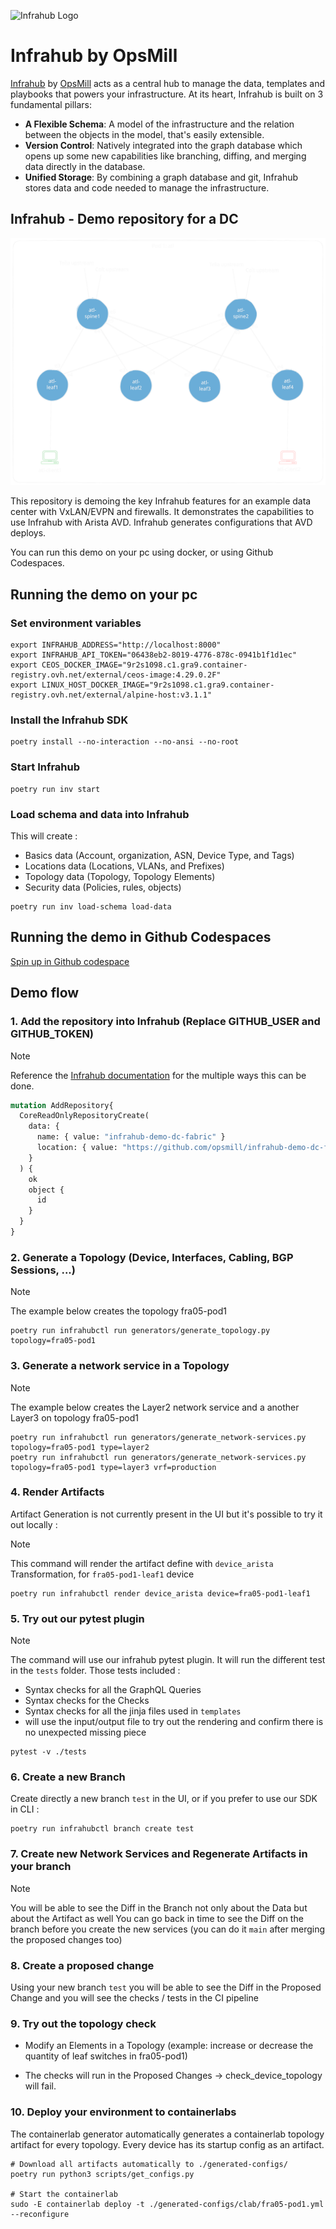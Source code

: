 <!-- markdownlint-disable -->
![Infrahub Logo](https://assets-global.website-files.com/657aff4a26dd8afbab24944b/657b0e0678f7fd35ce130776_Logo%20INFRAHUB.svg)
<!-- markdownlint-restore -->

# Infrahub by OpsMill

[Infrahub](https://github.com/opsmill/infrahub) by [OpsMill](https://opsmill.com) acts as a central hub to manage the data, templates and playbooks that powers your infrastructure. At its heart, Infrahub is built on 3 fundamental pillars:

- **A Flexible Schema**: A model of the infrastructure and the relation between the objects in the model, that's easily extensible.
- **Version Control**: Natively integrated into the graph database which opens up some new capabilities like branching, diffing, and merging data directly in the database.
- **Unified Storage**: By combining a graph database and git, Infrahub stores data and code needed to manage the infrastructure.

## Infrahub - Demo repository for a DC

![infrahub-demo-dc-fabric drawing](./infrahub-demo-dc-fabric.excalidraw.svg)

This repository is demoing the key Infrahub features for an example data center with VxLAN/EVPN and firewalls. It demonstrates the capabilities to use Infrahub with Arista AVD. Infrahub generates configurations that AVD deploys.

You can run this demo on your pc using docker, or using Github Codespaces.

## Running the demo on your pc

### Set environment variables

```shell
export INFRAHUB_ADDRESS="http://localhost:8000"
export INFRAHUB_API_TOKEN="06438eb2-8019-4776-878c-0941b1f1d1ec"
export CEOS_DOCKER_IMAGE="9r2s1098.c1.gra9.container-registry.ovh.net/external/ceos-image:4.29.0.2F"
export LINUX_HOST_DOCKER_IMAGE="9r2s1098.c1.gra9.container-registry.ovh.net/external/alpine-host:v3.1.1"
```

### Install the Infrahub SDK

```shell
poetry install --no-interaction --no-ansi --no-root
```

### Start Infrahub

```shell
poetry run inv start
```

### Load schema and data into Infrahub

This will create :

- Basics data (Account, organization, ASN, Device Type, and Tags)
- Locations data (Locations, VLANs, and Prefixes)
- Topology data (Topology, Topology Elements)
- Security data (Policies, rules, objects)

```shell
poetry run inv load-schema load-data
```

## Running the demo in Github Codespaces

[Spin up in Github codespace](https://codespaces.new/opsmill/infrahub-demo-dc-fabric-develop)

## Demo flow

### 1. Add the repository into Infrahub (Replace GITHUB_USER and GITHUB_TOKEN)

> [!NOTE]
> Reference the [Infrahub documentation](https://docs.infrahub.app/guides/repository) for the multiple ways this can be done.

```graphql
mutation AddRepository{
  CoreReadOnlyRepositoryCreate(
    data: {
      name: { value: "infrahub-demo-dc-fabric" }
      location: { value: "https://github.com/opsmill/infrahub-demo-dc-fabric.git" }
    }
  ) {
    ok
    object {
      id
    }
  }
}
```

### 2. Generate a Topology (Device, Interfaces, Cabling, BGP Sessions, ...)


> [!NOTE]
> The example below creates the topology fra05-pod1

```shell
poetry run infrahubctl run generators/generate_topology.py topology=fra05-pod1
```

### 3. Generate a network service in a Topology

> [!NOTE]
> The example below creates the Layer2 network service and a another Layer3 on topology fra05-pod1

```shell
poetry run infrahubctl run generators/generate_network-services.py topology=fra05-pod1 type=layer2
poetry run infrahubctl run generators/generate_network-services.py topology=fra05-pod1 type=layer3 vrf=production
```

### 4. Render Artifacts

Artifact Generation is not currently present in the UI but it's possible to try it out locally :

> [!NOTE]
> This command will render the artifact define with `device_arista` Transformation, for `fra05-pod1-leaf1` device

```shell
poetry run infrahubctl render device_arista device=fra05-pod1-leaf1
```

### 5. Try out our pytest plugin

> [!NOTE]
> The command will use our infrahub pytest plugin. It will run the different test in the `tests` folder. Those tests included :
>
> - Syntax checks for all the GraphQL Queries
> - Syntax checks for the Checks
> - Syntax checks for all the jinja files used in `templates`
> - will use the input/output file to try out the rendering and confirm there is no unexpected missing piece

```shell
pytest -v ./tests
```

### 6. Create a new Branch

Create directly a new branch `test` in the UI, or if you prefer to use our SDK in CLI :

```shell
poetry run infrahubctl branch create test
```

### 7. Create new Network Services and Regenerate Artifacts in your branch

> [!NOTE]
> You will be able to see the Diff in the Branch not only about the Data but about the Artifact as well
> You can go back in time to see the Diff on the branch before you create the new services (you can do it `main` after merging the proposed changes too)

### 8. Create a proposed change

Using your new branch `test` you will be able to see the Diff in the Proposed Change and you will see the checks / tests in the CI pipeline

### 9. Try out  the topology check

- Modify an Elements in a Topology (example: increase or decrease the quantity of leaf switches in fra05-pod1)

- The checks will run in the Proposed Changes -> check_device_topology will fail.

### 10. Deploy your environment to containerlabs

The containerlab generator automatically generates a containerlab topology artifact for every topology. Every device has its startup config as an artifact.

```shell
# Download all artifacts automatically to ./generated-configs/
poetry run python3 scripts/get_configs.py

# Start the containerlab
sudo -E containerlab deploy -t ./generated-configs/clab/fra05-pod1.yml --reconfigure
```
